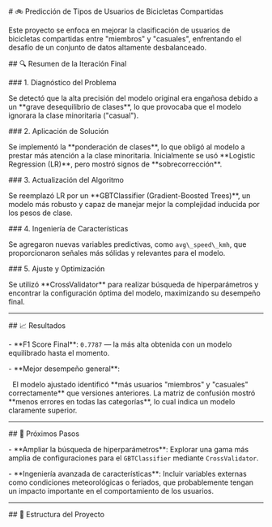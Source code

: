 \# 🚲 Predicción de Tipos de Usuarios de Bicicletas Compartidas



Este proyecto se enfoca en mejorar la clasificación de usuarios de bicicletas compartidas entre "miembros" y "casuales", enfrentando el desafío de un conjunto de datos altamente desbalanceado.



\## 🔍 Resumen de la Iteración Final



\### 1. Diagnóstico del Problema  

Se detectó que la alta precisión del modelo original era engañosa debido a un \*\*grave desequilibrio de clases\*\*, lo que provocaba que el modelo ignorara la clase minoritaria ("casual").



\### 2. Aplicación de Solución  

Se implementó la \*\*ponderación de clases\*\*, lo que obligó al modelo a prestar más atención a la clase minoritaria. Inicialmente se usó \*\*Logistic Regression (LR)\*\*, pero mostró signos de \*\*sobrecorrección\*\*.



\### 3. Actualización del Algoritmo  

Se reemplazó LR por un \*\*GBTClassifier (Gradient-Boosted Trees)\*\*, un modelo más robusto y capaz de manejar mejor la complejidad inducida por los pesos de clase.



\### 4. Ingeniería de Características  

Se agregaron nuevas variables predictivas, como `avg\_speed\_kmh`, que proporcionaron señales más sólidas y relevantes para el modelo.



\### 5. Ajuste y Optimización  

Se utilizó \*\*CrossValidator\*\* para realizar búsqueda de hiperparámetros y encontrar la configuración óptima del modelo, maximizando su desempeño final.



---



\## 📈 Resultados



\- \*\*F1 Score Final\*\*: `0.7787` — la más alta obtenida con un modelo equilibrado hasta el momento.

\- \*\*Mejor desempeño general\*\*:  

&nbsp; El modelo ajustado identificó \*\*más usuarios "miembros" y "casuales" correctamente\*\* que versiones anteriores. La matriz de confusión mostró \*\*menos errores en todas las categorías\*\*, lo cual indica un modelo claramente superior.



---



\## 🚀 Próximos Pasos



\- \*\*Ampliar la búsqueda de hiperparámetros\*\*: Explorar una gama más amplia de configuraciones para el `GBTClassifier` mediante `CrossValidator`.

\- \*\*Ingeniería avanzada de características\*\*: Incluir variables externas como condiciones meteorológicas o feriados, que probablemente tengan un impacto importante en el comportamiento de los usuarios.



---



\## 📂 Estructura del Proyecto





